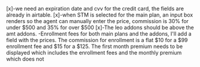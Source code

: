 [x]-we need an expiration date and cvv for the credit card, the fields are already in airtable.
[x]-when STM is selected for the main plan, an input box renders so the agent can manually enter the price, commission is 30% for under $500 and 35% for over $500
[x]-The leo addons should be above the amt addons.
-Enrollment fees for both main plans and the addons, I'll add a field with the prices. The commission for enrollment is a flat $10 for a $99 enrollment fee and $15 for a $125. The first month premium needs to be displayed which includes the enrollment fees and the monthly premium which does not
